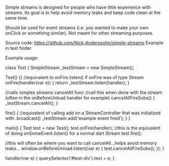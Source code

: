 Simple streams is designed for people who have little experience with streams.
Its goal is to help avoid memory leaks and keep code clean at the same time.

Should be used for event streams (i.e. you wanted to make your own onClick or something similar).
Not meant for other streaming purposes.

Source code: https://github.com/Nick-Anderssohn/simple-streams
Example in test folder

Example usage:

class Test {
  SimpleStream _testStream = new SimpleStream();

  Test() {}
  //equivalent to onFire.listen() if onFire was of type Stream
  onFire(handler(var e)) {
    return _testStream.listen(handler);
  }

  //calls simples streams cancelAll func
  //call this when done with the stream (often in the onBeforeUnload handler for example)
  cancelAllFireSubs() {
    _testStream.cancelAll();
  }

  fire() {
    //equivalent of calling add on a StreamController that was initialized with .broadcast()
    _testStream.add('example event fired');
  }
}

main() {
  Test test = new Test();
  test.onFire(handler); //this is the equivalent of doing onSomeEvent.listen() for a normal dart Stream
  test.fire();

  //this will often be where you want to call cancelAll...helps avoid memory leaks...
  window.onBeforeUnload.listen((var e) {
    test.cancelAllFireSubs();
  });
}

handler(var e) {
querySelector('#test-div').text = e;
}
